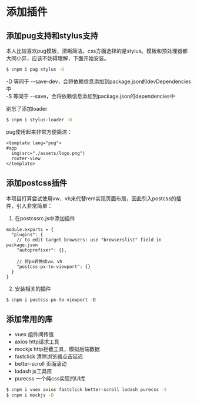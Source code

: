 # 添加插件

## 添加pug支持和stylus支持
本人比较喜欢pug模板，清晰简洁。css方面选择的是stylus。模板和预处理器都大同小异，应该不妨碍理解，下面开始安装。
``` bash
$ cnpm i pug stylus -D
```
-D 等同于 --save-dev，会将依赖信息添加到package.json的devDependencies中  
-S 等同于 --save，会将依赖信息添加到package.json的dependencies中  

别忘了添加loader
``` bash
$ cnpm i stylus-loader -D
```
pug使用起来非常方便简洁：
```
<template lang="pug">
#app 
  img(src="./assets/logo.png")
  router-view
</template>
```

## 添加postcss插件
本项目打算尝试使用vw、vh来代替rem实现页面布局，因此引入postcss的插件，引入非常简单：
1. 在postcssrc.js中添加插件
```
module.exports = {
  "plugins": {
    // to edit target browsers: use "browserslist" field in package.json
    "autoprefixer": {},

    // 将px转换成vw、vh
    "postcss-px-to-viewport": {}
  }
}
```
2. 安装相关的插件
```
$ cnpm i postcss-px-to-viewport -D
```

## 添加常用的库
- vuex 组件间传值
- axios http请求工具
- mockjs http拦截工具，模拟后端数据
- fastclick 清除浏览器点击延迟
- better-scroll 页面滚动
- lodash js工具库
- purecss 一个纯css实现的UI库
``` bash
$ cnpm i vuex axios fastclick better-scroll lodash purecss -S
$ cnpm i mockjs -D
```